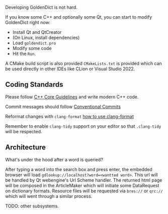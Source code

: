 Developing GoldenDict is not hard.

If you know some C++ and optionally some Qt, you can start to modify GoldenDict right now:

* Install Qt and QtCreator
* (On Linux, install dependencies)
* Load `goldendict.pro`
* Modify some code
* Hit the `Run`.

A CMake build script is also provided `CMakeLists.txt` is provided which can be used directly in other IDEs like CLion or Visual Studio 2022.

## Coding Standards

Please follow [C++ Core Guidelines](https://isocpp.github.io/CppCoreGuidelines/CppCoreGuidelines) and write modern C++ code.

Commit messages should follow [Conventional Commits](https://www.conventionalcommits.org)

Reformat changes with `clang-format` [how to use clang-format](https://github.com/xiaoyifang/goldendict/blob/staged/howto/how%20to%20use%20.clang-format%20to%20format%20the%20code.md)

Remember to enable `clang-tidy` support on your editor so that `.clang-tidy` will be respected.

## Architecture

What's under the hood after a word is queried?

After typing a word into the search box and press enter, the embedded browser will load `gdlookup://localhost?word=<wantted word>`. This url will be handled by Qt webengine's Url Scheme handler. The returned html page will be composed in the ArticleMaker which will initiate some DataRequest on dictionary formats. Resource files will be requested via `bres://` or `qrc://` which will went through a similar process.

TODO: other subsystems.